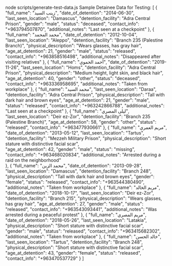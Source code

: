 node scripts/generate-test-data.js
Sample Detainee Data for Testing:
[
  {
    "full_name": "زينب السيد",
    "date_of_detention": "2014-06-30",
    "last_seen_location": "Damascus",
    "detention_facility": "Adra Central Prison",
    "gender": "male",
    "status": "deceased",
    "contact_info": "+963794507870",
    "additional_notes": "Last seen at a checkpoint"
  },
  {
    "full_name": "محمد المحمد",
    "date_of_detention": "2012-10-04",
    "last_seen_location": "Aleppo",
    "detention_facility": "Branch 235 (Palestine Branch)",
    "physical_description": "Wears glasses, has gray hair",
    "age_at_detention": 21,
    "gender": "male",
    "status": "released",
    "contact_info": "+963858516498",
    "additional_notes": "Disappeared after visiting relatives"
  },
  {
    "full_name": "أحمد الحموي",
    "date_of_detention": "2019-11-26",
    "last_seen_location": "Homs",
    "detention_facility": "Adra Central Prison",
    "physical_description": "Medium height, light skin, and black hair",    
    "age_at_detention": 40,
    "gender": "other",
    "status": "deceased",
    "contact_info": "+963336958695",
    "additional_notes": "Taken from workplace"
  },
  {
    "full_name": "محمد السيد",
    "last_seen_location": "Daraa",
    "detention_facility": "Adra Central Prison",
    "physical_description": "Tall with dark hair and brown eyes",
    "age_at_detention": 21,
    "gender": "male",
    "status": "released",
    "contact_info": "+963242866788",
    "additional_notes": "Last seen at a checkpoint"
  },
  {
    "full_name": "ليلى المصري",
    "last_seen_location": "Deir ez-Zor",
    "detention_facility": "Branch 235 (Palestine Branch)",
    "age_at_detention": 58,
    "gender": "other",
    "status": "released",
    "contact_info": "+963477930661"
  },
  {
    "full_name": "مريم العمري",
    "date_of_detention": "2013-05-12",
    "last_seen_location": "Tartus",
    "detention_facility": "Mezzeh Military Prison",
    "physical_description": "Short stature with distinctive facial scar",   
    "age_at_detention": 42,
    "gender": "male",
    "status": "missing",
    "contact_info": "+963468020834",
    "additional_notes": "Arrested during a raid on the neighborhood"        
  },
  {
    "full_name": "محمد الزين",
    "date_of_detention": "2013-09-28",
    "last_seen_location": "Damascus",
    "detention_facility": "Branch 248",
    "physical_description": "Tall with dark hair and brown eyes",
    "gender": "female",
    "status": "released",
    "contact_info": "+963544380490",
    "additional_notes": "Taken from workplace"
  },
  {
    "full_name": "مريم الخالد",
    "date_of_detention": "2018-10-17",
    "last_seen_location": "Deir ez-Zor",
    "detention_facility": "Branch 215",
    "physical_description": "Wears glasses, has gray hair",
    "age_at_detention": 27,
    "gender": "male",
    "status": "released",
    "contact_info": "+963543093441",
    "additional_notes": "Was arrested during a peaceful protest"
  },
  {
    "full_name": "مريم المصري",
    "date_of_detention": "2018-05-26",
    "last_seen_location": "Latakia",
    "physical_description": "Short stature with distinctive facial scar",   
    "gender": "male",
    "status": "released",
    "contact_info": "+963415682302",
    "additional_notes": "Taken from workplace"
  },
  {
    "full_name": "خالد الحسن",
    "last_seen_location": "Tartus",
    "detention_facility": "Branch 248",
    "physical_description": "Short stature with distinctive facial scar",   
    "age_at_detention": 43,
    "gender": "female",
    "status": "released",
    "contact_info": "+963470537729"
  }
]
